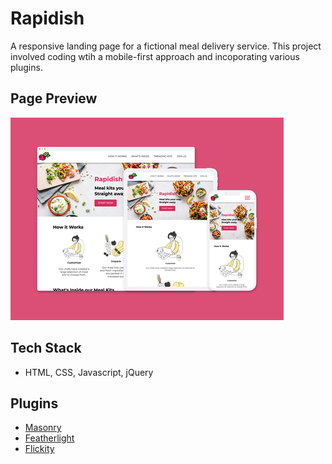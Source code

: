 # Rapidish
 A responsive landing page for a fictional meal delivery service. This project involved coding wtih a mobile-first approach and incoporating various plugins. 

## Page Preview
![Mobile, Tablet and Desktop Preview of the Rapidish Landing Page](/images/rapidish-large-tn.jpg)

## Tech Stack 
- HTML, CSS, Javascript, jQuery

## Plugins
- [Masonry](https://masonry.desandro.com/)
- [Featherlight](https://noelboss.github.io/featherlight/)
- [Flickity](https://flickity.metafizzy.co/)